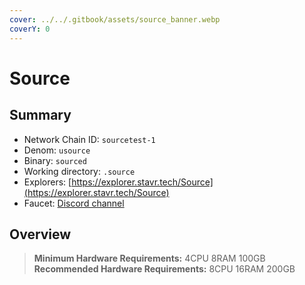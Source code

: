 ```yaml
---
cover: ../../.gitbook/assets/source_banner.webp
coverY: 0
---
```


# Source

## Summary

* Network Chain ID: `sourcetest-1`
* Denom: `usource`
* Binary: `sourced`
* Working directory: `.source`
* Explorers: [https://explorer.stavr.tech/Source](https://explorer.stavr.tech/Source)
* Faucet: [Discord channel](https://discord.com/channels/913849745338933248/979792254325628948)

## Overview

> **Minimum Hardware Requirements:** 4CPU 8RAM 100GB \
> **Recommended Hardware Requirements:** 8CPU 16RAM 200GB
